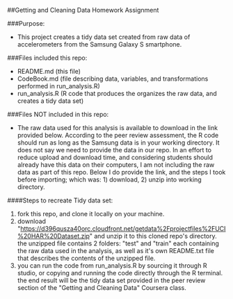 ##Getting and Cleaning Data Homework Assignment

###Purpose:

* This project creates a tidy data set created from raw data of accelerometers from the Samsung Galaxy S smartphone.

###Files included this repo:

* README.md (this file)
* CodeBook.md (file describing data, variables, and transformations performed in run_analysis.R)
* run_analysis.R (R code that produces the organizes the raw data, and creates a tidy data set)

###Files NOT included in this repo:
* The raw data used for this analysis is available to download in the link provided below. According to the peer review assessment, the R code should run as long as the Samsung data is in your working directory. It does not say we need to provide the data in our repo. In an effort to reduce upload and download time, and considering students should already have this data on their computers, I am not including the raw data as part of this repo. Below I do provide the link, and the steps I took before importing; which was: 1) download, 2) unzip into working directory.

####Steps to recreate Tidy data set:
1. fork this repo, and clone it locally on your machine. 
2. download "https://d396qusza40orc.cloudfront.net/getdata%2Fprojectfiles%2FUCI%20HAR%20Dataset.zip" and unzip it to this cloned repo's directory.
the unzipped file contains 2 folders: "test" and "train" each containing the raw data used in the analysis, as well as it's own README.txt file that describes the contents of the unzipped file.
3. you can run the code from run_analysis.R by sourcing it through R studio, or copying and running the code directly through the R terminal. the end result will be the tidy data set provided in the peer review section of the "Getting and Cleaning Data" Coursera class.